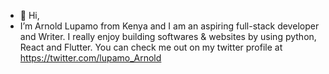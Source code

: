 - 👋 Hi,
-  I’m Arnold Lupamo from Kenya and I am an aspiring full-stack developer and Writer. I really enjoy building softwares & websites by using python, React and Flutter. You can  check me out on my twitter profile at https://twitter.com/lupamo_Arnold  


